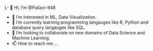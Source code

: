 L- 👋 Hi, I’m @Pallavi-948
- 👀 I’m interested in ML, Data Visualization.
- 🌱 I’m currently learning programming langauges like R, Python and database query langauges like SQL.
- 💞️ I’m looking to collaborate on new domains of Data Science and Machine Learning.
- 📫 How to reach me ...

<!---
Pallavi-948/Pallavi-948 is a ✨ special ✨ repository because its `README.md` (this file) appears on your GitHub profile.
You can click the Preview link to take a look at your changes.
--->
